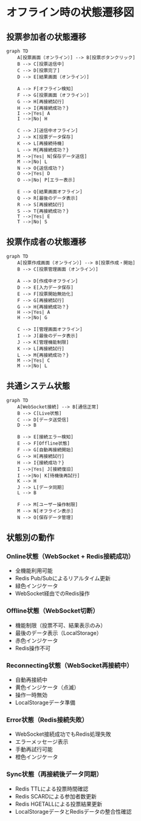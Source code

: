 # オフライン時の状態遷移図

## 投票参加者の状態遷移

```mermaid
graph TD
    A[投票画面（オンライン）] --> B[投票ボタンクリック]
    B --> C[投票送信中]
    C --> D[投票完了]
    D --> E[結果画面（オンライン）]
    
    A --> F[オフライン検知]
    F --> G[投票画面（オフライン）]
    G --> H[再接続試行]
    H --> I{再接続成功？}
    I -->|Yes| A
    I -->|No| H
    
    C --> J[送信中オフライン]
    J --> K[投票データ保存]
    K --> L[再接続待機]
    L --> M{再接続成功？}
    M -->|Yes| N[保存データ送信]
    M -->|No| L
    N --> O{送信成功？}
    O -->|Yes| D
    O -->|No| P[エラー表示]
    
    E --> Q[結果画面オフライン]
    Q --> R[最後のデータ表示]
    R --> S[再接続試行]
    S --> T{再接続成功？}
    T -->|Yes| E
    T -->|No| S
```

## 投票作成者の状態遷移

```mermaid
graph TD
    A[投票作成画面（オンライン）] --> B[投票作成・開始]
    B --> C[投票管理画面（オンライン）]
    
    A --> D[作成中オフライン]
    D --> E[入力データ保存]
    E --> F[投票開始無効化]
    F --> G[再接続試行]
    G --> H{再接続成功？}
    H -->|Yes| A
    H -->|No| G
    
    C --> I[管理画面オフライン]
    I --> J[最後のデータ表示]
    J --> K[管理機能制限]
    K --> L[再接続試行]
    L --> M{再接続成功？}
    M -->|Yes| C
    M -->|No| L
```

## 共通システム状態

```mermaid
graph TD
    A[WebSocket接続] --> B[通信正常]
    B --> C[Live状態]
    C --> D[データ送受信]
    D --> B
    
    B --> E[接続エラー検知]
    E --> F[Offline状態]
    F --> G[自動再接続開始]
    G --> H[再接続試行]
    H --> I{接続成功？}
    I -->|Yes| J[接続復旧]
    I -->|No| K[待機後再試行]
    K --> H
    J --> L[データ同期]
    L --> B
    
    F --> M[ユーザー操作制限]
    M --> N[オフライン表示]
    N --> O[保存データ管理]
```

## 状態別の動作

### Online状態（WebSocket + Redis接続成功）
- 全機能利用可能
- Redis Pub/Subによるリアルタイム更新
- 緑色インジケータ
- WebSocket経由でのRedis操作

### Offline状態（WebSocket切断）
- 機能制限（投票不可、結果表示のみ）
- 最後のデータ表示（LocalStorage）
- 赤色インジケータ
- Redis操作不可

### Reconnecting状態（WebSocket再接続中）
- 自動再接続中
- 黄色インジケータ（点滅）
- 操作一時無効
- LocalStorageデータ準備

### Error状態（Redis接続失敗）
- WebSocket接続成功でもRedis処理失敗
- エラーメッセージ表示
- 手動再試行可能
- 橙色インジケータ

### Sync状態（再接続後データ同期）
- Redis TTLによる投票時間確認
- Redis SCARDによる参加者数更新
- Redis HGETALLによる投票結果更新
- LocalStorageデータとRedisデータの整合性確認